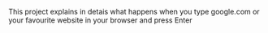 This project explains in detais what happens when you type google.com or your favourite website in your browser and press Enter

